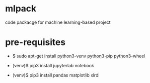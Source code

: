 # mlpack
code packacge for machine learning-based project


# pre-requisites
* $ sudo apt-get install python3-venv python3-pip python3-wheel

* (venv)$ pip3 install jupyterlab notebook
* (venv)$ pip3 install pandas matplotlib xlrd

